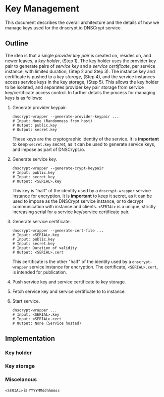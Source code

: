 # Key Management #

This document describes the overall architecture and the details of
how we manage keys used for the dnscrypt.io DNSCrypt service.

## Outline ##

The idea is that a single *provider key pair* is created on, resides
on, and newer leaves, a *key holder*, (Step 1). The key holder uses
the provider key pair to generate pairs of *service key* and a
*service certificate*, per service instance, with limited duration,
(Step 2 and Step 3). The instance key and certificate is pushed to a
*key storage*, (Step 4), and the service instances access service keys
in the key storage, (Step 5). This allows the key holder to be
isolated, and separates provider key pair storage from service
key/certificate access control. In further details the process for
managing keys is as follows:

 1. Generate provider keypair.

        dnscrypt-wrapper --generate-provider-keypair ...
        # Input: None (Randomness from host)
        # Output: public.key
        # Output: secret.key

    These keys are the cryptographic identity of the service. It is
    **important** to keep `secret.key` secret, as it can be used to
    generate service keys, and impose as part of DNSCrypt.io.

 2. Generate service key.

        dnscrypt-wrapper --generate-crypt-keypair
        # Input: public.key
        # Input: secret.key
        # Output: <SERIAL>.key

    This key is "half" of the identity used by a `dnscrypt-wrapper`
    service instance for encryption. It is **important** to keep it
    secret, as it can be used to impose as the DNSCrypt service
    instance, or to decrypt communication with instance and
    clients. `<SERIAL>` is a unique, strictly increasing serial for a
    service key/service certificate pair.

 3. Generate service certificate.

        dnscrypt-wrapper --generate-cert-file ...
        # Input: <SERIAL>.key
        # Input: public.key
        # Input: secret.key
        # Input: Duration of validity
        # Output: <SERIAL>.cert

    This certificate is the other "half" of the identity used by a
    `dnscrypt-wrapper` service instance for encryption. The
    certificate, `<SERIAL>.cert`, is intended for publication.

 4. Push service key and service certificate to key storage.
 
 5. Fetch service key and service certificate to to instance.
 
 6. Start service.
 
        dnscrypt-wrapper ...
        # Input: <SERIAL>.key
        # Input: <SERIAL>.cert
        # Output: None (Service hosted)


## Implementation ##

### Key holder ###

### Key storage ###

### Miscelanous ###

`<SERIAL>` is `YYYYMMddhhmmss`
